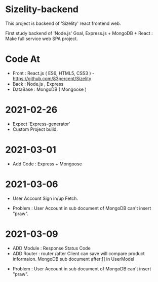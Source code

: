 # Sizelity-backend

This project is backend of 'Sizelity' react frontend web.

First study backend of 'Node.js'
Goal, Express.js + MongoDB + React : Make full service web SPA project.

# Code At
+ Front : React.js ( ES6, HTML5, CSS3 ) - https://github.com/83percent/Sizelity
+ Back : Node.js , Express
+ DataBase : MongoDB ( Mongoose )

# 2021-02-26
+ Expect 'Express-generator'
+ Custom Project build.

# 2021-03-01
+ Add Code : Express + Mongoose 

# 2021-03-06
+ User Account Sign in/up Fetch.

- Problem : User Account in sub document of MongoDB can't insert "praw".

# 2021-03-09
+ ADD Module : Response Status Code 
+ ADD Router : router /after
Client can save will compare product informaion.
MongoDB sub document after:[] in UserModel

- Problem : User Account in sub document of MongoDB can't insert "praw".
